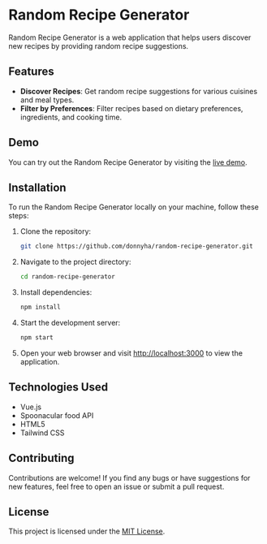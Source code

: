 # Random Recipe Generator

Random Recipe Generator is a web application that helps users discover new recipes by providing random recipe suggestions.

## Features

- **Discover Recipes**: Get random recipe suggestions for various cuisines and meal types.
- **Filter by Preferences**: Filter recipes based on dietary preferences, ingredients, and cooking time.

## Demo

You can try out the Random Recipe Generator by visiting the [live demo](<http://donnyha.com/projects/menu-decider/>).

## Installation

To run the Random Recipe Generator locally on your machine, follow these steps:

1. Clone the repository:

   ```bash
   git clone https://github.com/donnyha/random-recipe-generator.git
   ```

2. Navigate to the project directory:

   ```bash
   cd random-recipe-generator
   ```

3. Install dependencies:

   ```bash
   npm install
   ```

4. Start the development server:

   ```bash
   npm start
   ```

5. Open your web browser and visit [http://localhost:3000](http://localhost:3000) to view the application.

## Technologies Used

- Vue.js
- Spoonacular food API
- HTML5
- Tailwind CSS

## Contributing

Contributions are welcome! If you find any bugs or have suggestions for new features, feel free to open an issue or submit a pull request.

## License

This project is licensed under the [MIT License](LICENSE).